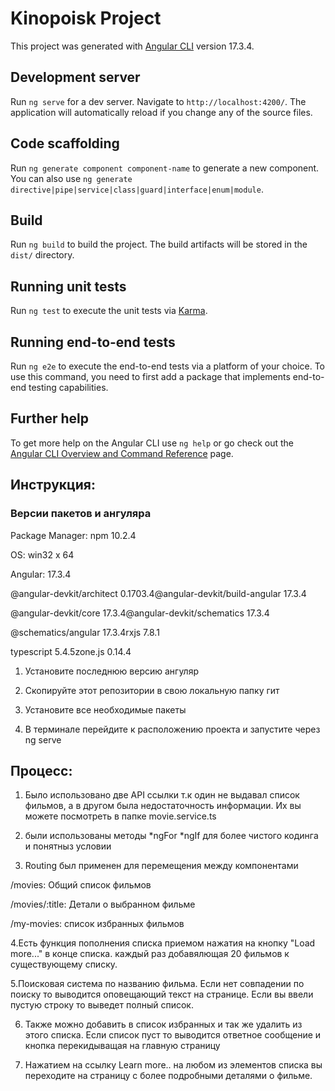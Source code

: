 # Kinopoisk Project

This project was generated with [Angular CLI](https://github.com/angular/angular-cli) version 17.3.4.

## Development server

Run `ng serve` for a dev server. Navigate to `http://localhost:4200/`. The application will automatically reload if you change any of the source files.

## Code scaffolding

Run `ng generate component component-name` to generate a new component. You can also use `ng generate directive|pipe|service|class|guard|interface|enum|module`.

## Build

Run `ng build` to build the project. The build artifacts will be stored in the `dist/` directory.

## Running unit tests

Run `ng test` to execute the unit tests via [Karma](https://karma-runner.github.io).

## Running end-to-end tests

Run `ng e2e` to execute the end-to-end tests via a platform of your choice. To use this command, you need to first add a package that implements end-to-end testing capabilities.

## Further help

To get more help on the Angular CLI use `ng help` or go check out the [Angular CLI Overview and Command Reference](https://angular.io/cli) page.


## Инструкция: 
### Версии пакетов и ангуляра

Package Manager: npm 10.2.4

OS: win32 x 64

Angular: 17.3.4

@angular-devkit/architect           0.1703.4@angular-devkit/build-angular        17.3.4

@angular-devkit/core            17.3.4@angular-devkit/schematics      17.3.4

@schematics/angular             17.3.4rxjs                            7.8.1

typescript                      5.4.5zone.js                         0.14.4



1. Установите последнюю версию ангуляр

2. Скопируйте этот репозитории в свою локальную папку гит

3.  Установите все необходимые пакеты
 
4. В терминале перейдите к расположению проекта и запустите через ng serve




## Процесс:

1. Было использовано две API ссылки т.к один не выдавал список фильмов, а в другом была недостаточность информации. Их вы можете посмотреть в папке movie.service.ts

2. были использованы методы *ngFor *ngIf  для более чистого кодинга и понятныз условии

3. Routing был применен для перемещения между компонентами 

/movies: Общий список фильмов

/movies/:title: Детали о выбранном фильме

/my-movies: список избранных фильмов

4.Есть функция пополнения списка приемом нажатия на кнопку "Load more..." в конце списка. каждый раз добавялющая 20 фильмов к существующему списку.

5.Поисковая система по названию фильма. Если нет совпадении по поиску то выводится оповещающий текст на странице. Если вы ввели пустую строку то выведет полный список.

6. Также можно добавить в список избранных и так же удалить из этого списка. Если список пуст то выводится ответное сообщение и кнопка перекидыващая на главную страницу

7. Нажатием на ссылку Learn more.. на любом из элементов списка вы переходите на страницу с более подробными деталями о фильме.


